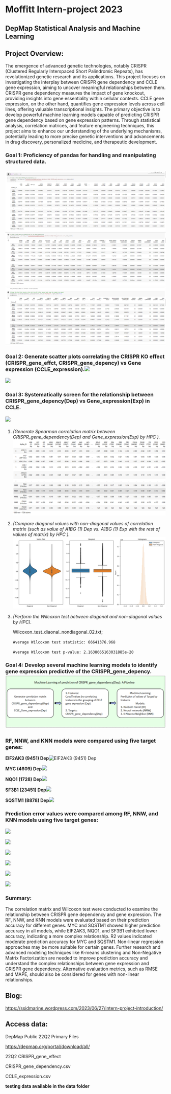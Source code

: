 # Moffitt Intern-project 2023

## DepMap Statistical Analysis and Machine Learning

## Project Overview:

The emergence of advanced genetic technologies, notably CRISPR (Clustered Regularly Interspaced Short Palindromic Repeats), has revolutionized genetic research and its applications. This project focuses on investigating the interplay between CRISPR gene dependency and CCLE gene expression, aiming to uncover meaningful relationships between them. CRISPR gene dependency measures the impact of gene knockout, providing insights into gene essentiality within cellular contexts. CCLE gene expression, on the other hand, quantifies gene expression levels across cell lines, offering valuable transcriptional insights. The primary objective is to develop powerful machine learning models capable of predicting CRISPR gene dependency based on gene expression patterns. Through statistical analysis, correlation matrices, and feature engineering techniques, this project aims to enhance our understanding of the underlying mechanisms, potentially leading to more precise genetic interventions and advancements in drug discovery, personalized medicine, and therapeutic development.

### Goal 1: Proficiency of pandas for handling and manipulating structured data.

#### ![](https://github.com/chingyaousf/Intern-project/blob/main/plots/22Q2_CRISPR_gene_dependency.csv.png?raw=true)![](https://github.com/chingyaousf/Intern-project/blob/main/plots/22Q2_CCLE_expression.csv.png?raw=true)![](https://github.com/chingyaousf/Intern-project/blob/main/plots/Dep_Exp_merged_data.png?raw=true)

### **Goal 2:** Generate scatter plots correlating the CRISPR KO effect (CRISPR_gene_effct, CRISPR_gene_depency) vs Gene expression (CCLE_expression).![](https://github.com/chingyaousf/Intern-project-2023/blob/main/plots/EIF2AK3_9451_MYC_4609Dep_Exp.jpg?raw=true)

![](https://github.com/chingyaousf/Intern-project-2023/blob/main/plots/NQO1_1728_SF3B1_23451_SQSTM1_8878Dep_Exp.jpg?raw=true)

### **Goal 3:** Systematically screen for the relationship between CRISPR_gene_depency(Dep) vs Gene_expression(Exp) in CCLE.

#### ![](https://github.com/chingyaousf/Intern-project-2023/blob/main/plots/intern_SpearmanCorrelation_pipeline_02.png?raw=true)

1.  *(Generate Spearman* *correlation matrix between CRISPR_gene_dependency(Dep) and Gene_expression(Exp) by HPC ).*![](https://github.com/chingyaousf/Intern-project/blob/main/plots/Dep_Exp_correlation_table.png?raw=true)

2.  *(Compare diagonal values with non-diagonal values of correlation matrix (such as value of A1BG (1) Dep vs. A1BG (1) Exp with the rest of values of matrix) by HPC ).*![](https://github.com/chingyaousf/Intern-project/blob/main/plots/violin_boxplot_histogram.png?raw=true)

3.  *(Perform the Wilcoxon test between diagonal and non-diagonal values by HPC).*

    Wilcoxon_test_diaonal_nondiagonal_02.txt;

    `Average Wilcoxon test statistic: 66641376.968`

    `Average Wilcoxon test p-value: 2.1638665163031885e-20`

### **Goal 4:** Develop several machine learning models to identify gene expression predictive of the CRISPR_gene_depency.**![](https://github.com/chingyaousf/Intern-project/blob/main/plots/intern_ML_pipeline.png?raw=true)**

### **RF, NNW, and KNN models were compared using five target genes:**

**EIF2AK3 (9451) Dep**![EIF2AK3 (9451) Dep](https://github.com/chingyaousf/Intern-project-2023/blob/main/plots/EIF2AK3_all_models.jpg?raw=true)

**MYC (4609) Dep**![](https://github.com/chingyaousf/Intern-project-2023/blob/main/plots/MYC_all_models.jpg?raw=true)

**NQO1 (1728) Dep**![](https://github.com/chingyaousf/Intern-project-2023/blob/main/plots/NQO1_all_models.jpg?raw=true)

**SF3B1 (23451) Dep**![](https://github.com/chingyaousf/Intern-project-2023/blob/main/plots/SQSTM1_all_models.jpg?raw=true)

**SQSTM1 (8878) Dep**![](https://github.com/chingyaousf/Intern-project-2023/blob/main/plots/SQSTM1_all_models.jpg?raw=true)

### **Prediction error values were compared among RF, NNW, and KNN models using five target genes:**

![](https://github.com/chingyaousf/Intern-project-2023/blob/main/plots/RF_5Genes_by_Features_Filtering.png?raw=true)

![](https://github.com/chingyaousf/Intern-project-2023/blob/main/plots/NNW_5Genes_by_Features_Filtering.png?raw=true)

![](https://github.com/chingyaousf/Intern-project-2023/blob/main/plots/KNN_5Genes_by_Features_Filtering.png?raw=true)

![](https://github.com/chingyaousf/Intern-project-2023/blob/main/plots/MSE_all_Genes.png?raw=true)

![](https://github.com/chingyaousf/Intern-project-2023/blob/main/plots/MAE_all_Genes.png?raw=true)

![](https://github.com/chingyaousf/Intern-project-2023/blob/main/plots/R2_all_Genes.png?raw=true)

### Summary:

The correlation matrix and Wilcoxon test were conducted to examine the relationship between CRISPR gene dependency and gene expression. The RF, NNW, and KNN models were evaluated based on their prediction accuracy for different genes. MYC and SQSTM1 showed higher prediction accuracy in all models, while EIF2AK3, NQO1, and SF3B1 exhibited lower accuracy, indicating a more complex relationship. R2 values indicated moderate prediction accuracy for MYC and SQSTM1. Non-linear regression approaches may be more suitable for certain genes. Further research and advanced modeling techniques like K-means clustering and Non-Negative Matrix Factorization are needed to improve prediction accuracy and understand the complex relationships between gene expression and CRISPR gene dependency. Alternative evaluation metrics, such as RMSE and MAPE, should also be considered for genes with non-linear relationships.

## Blog:

<https://ssidmarine.wordpress.com/2023/06/27/intern-project-introduction/>

## Access data:

DepMap Public 22Q2 Primary Files

<https://depmap.org/portal/download/all/>

22Q2 CRISPR_gene_effect

CRISPR_gene_dependency.csv

CCLE_expression.csv

**testing data available in the data folder**
